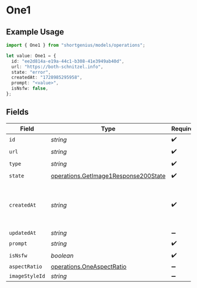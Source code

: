 # One1

## Example Usage

```typescript
import { One1 } from "shortgenius/models/operations";

let value: One1 = {
  id: "ee2d814a-e19a-44c1-b308-41e3949ab40d",
  url: "https://both-schnitzel.info",
  state: "error",
  createdAt: "1728985295958",
  prompt: "<value>",
  isNsfw: false,
};
```

## Fields

| Field                                                                                        | Type                                                                                         | Required                                                                                     | Description                                                                                  |
| -------------------------------------------------------------------------------------------- | -------------------------------------------------------------------------------------------- | -------------------------------------------------------------------------------------------- | -------------------------------------------------------------------------------------------- |
| `id`                                                                                         | *string*                                                                                     | :heavy_check_mark:                                                                           | N/A                                                                                          |
| `url`                                                                                        | *string*                                                                                     | :heavy_check_mark:                                                                           | N/A                                                                                          |
| `type`                                                                                       | *string*                                                                                     | :heavy_check_mark:                                                                           | N/A                                                                                          |
| `state`                                                                                      | [operations.GetImage1Response200State](../../models/operations/getimage1response200state.md) | :heavy_check_mark:                                                                           | N/A                                                                                          |
| `createdAt`                                                                                  | *string*                                                                                     | :heavy_check_mark:                                                                           | Date and time (ISO 8601) when the media was created.                                         |
| `updatedAt`                                                                                  | *string*                                                                                     | :heavy_minus_sign:                                                                           | N/A                                                                                          |
| `prompt`                                                                                     | *string*                                                                                     | :heavy_check_mark:                                                                           | N/A                                                                                          |
| `isNsfw`                                                                                     | *boolean*                                                                                    | :heavy_check_mark:                                                                           | N/A                                                                                          |
| `aspectRatio`                                                                                | [operations.OneAspectRatio](../../models/operations/oneaspectratio.md)                       | :heavy_minus_sign:                                                                           | N/A                                                                                          |
| `imageStyleId`                                                                               | *string*                                                                                     | :heavy_minus_sign:                                                                           | N/A                                                                                          |